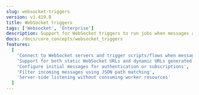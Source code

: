 ```yaml
---
slug: websocket-triggers
version: v1.419.0
title: WebSocket triggers
tags: ['Websocket', 'Enterprise']
description: Support for WebSocket triggers to run jobs when messages are received.
docs: /docs/core_concepts/websocket_triggers
features:
  [
    'Connect to WebSocket servers and trigger scripts/flows when messages are received',
    'Support for both static WebSocket URLs and dynamic URLs generated by scripts/flows',
    'Configure initial messages for authentication or subscriptions',
    'Filter incoming messages using JSON path matching',
    'Server-side listening without consuming worker resources'
  ]
---
```

